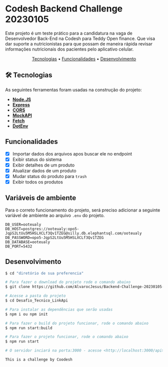 # Codesh Backend Challenge 20230105

Este projeto é um teste prático para a candidatura na vaga de Desenvolvedor Back-End na Codesh para Teddy Open finance. Que visa dar suporte a nutricionistas para que possam de maneira rápida revisar informações nutricionais dos pacientes pelo aplicativo celular.

<p align="center">
 <a href="#tecnologias">Tecnologias</a> •
 <a href="#Funcionalidades">Funcionalidades</a> •
 <a href="#Desenvolvimento">Desenvolvimento</a>
</p>

## 🛠 Tecnologias

As seguintes ferramentas foram usadas na construção do projeto:

- **[Node.JS](https://nodejs.org/en/)**
- **[Express](https://expressjs.com/)**
- **[CORS](https://expressjs.com/en/resources/middleware/cors.html)**
- **[MockAPI](https://mockapi.io/)**
- **[Fetch](https://nodejs.org/dist/latest-v18.x/docs/api/globals.html#fetch)**
- **[DotEnv](https://github.com/motdotla/dotenv)**

## Funcionalidades

- [x] Importar dados dos arquivos apos buscar ele no endpoint
- [x] Exibir status do sistema
- [x] Exibir detalhes de um produto
- [x] Atualizar dados de um produto
- [x] Mudar status do produto para ``trash``
- [x] Exibir todos os produtos

## Variáveis de ambiente

Para o correto funcionamento do projeto, será preciso adicionar a seguinte variável de ambiente ao arquivo `.env` do projeto.

```.env
DB_USER=ooteualy
DB_HOST=postgres://ooteualy:opo5-JqpS2LtUu5M5HSLXCLf3Qv1TZEG@silly.db.elephantsql.com/ooteualy
DB_PASSWORD=opo5-JqpS2LtUu5M5HSLXCLf3Qv1TZEG
DB_DATABASE=ooteualy
DB_PORT=5432
```

## Desenvolvimento

```bash
$ cd "diretório de sua preferencia"

# Para fazer o download do projeto rode o comando abaixo
$ git clone https://github.com/AlvarocJesus/Backend-Challenge-20230105-Codesh.git

# Acesse a pasta do projeto
$ cd Desafio_Tecnico_LinkApi

# Para instalar as dependências que serão usadas
$ npm i ou npm init

# Para fazer o build do projeto funcionar, rode o comando abaixo
$ npm run start:build

# Para fazer o projeto funcionar, rode o comando abaixo
$ npm run start

# O servidor inciará na porta:3000 - acesse <http://localhost:3000/api>
```

```This is a challenge by Coodesh```